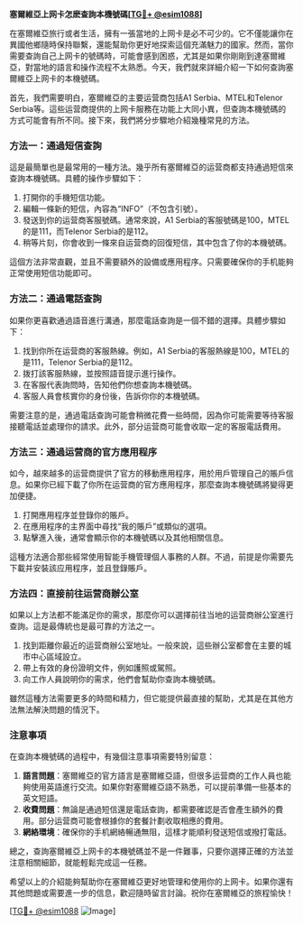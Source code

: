 **塞爾維亞上网卡怎麽查詢本機號碼[[TG💪+ @esim1088](https://t.me/s/esim1088)]**

在塞爾維亞旅行或者生活，擁有一張當地的上网卡是必不可少的。它不僅能讓你在異國他鄉隨時保持聯繫，還能幫助你更好地探索這個充滿魅力的國家。然而，當你需要查詢自己上网卡的號碼時，可能會感到困惑，尤其是如果你剛剛到達塞爾維亞，對當地的語言和操作流程不太熟悉。今天，我們就來詳細介紹一下如何查詢塞爾維亞上网卡的本機號碼。

首先，我們需要明白，塞爾維亞的主要运营商包括A1 Serbia、MTEL和Telenor Serbia等。這些运营商提供的上网卡服務在功能上大同小異，但查詢本機號碼的方式可能會有所不同。接下來，我們將分步驟地介紹幾種常見的方法。

### 方法一：通過短信查詢

這是最簡單也是最常用的一種方法。幾乎所有塞爾維亞的运营商都支持通過短信來查詢本機號碼。具體的操作步驟如下：

1. 打開你的手機短信功能。
2. 編輯一條新的短信，內容為“INFO”（不包含引號）。
3. 發送到你的运营商客服號碼。通常來說，A1 Serbia的客服號碼是100，MTEL的是111，而Telenor Serbia的是112。
4. 稍等片刻，你會收到一條來自运营商的回復短信，其中包含了你的本機號碼。

這個方法非常直觀，並且不需要額外的設備或應用程序。只需要確保你的手机能夠正常使用短信功能即可。

### 方法二：通過電話查詢

如果你更喜歡通過語音進行溝通，那麼電話查詢是一個不錯的選擇。具體步驟如下：

1. 找到你所在运营商的客服熱線。例如，A1 Serbia的客服熱線是100，MTEL的是111，Telenor Serbia的是112。
2. 拨打該客服熱線，並按照語音提示進行操作。
3. 在客服代表詢問時，告知他們你想查詢本機號碼。
4. 客服人員會核實你的身份後，告訴你你的本機號碼。

需要注意的是，通過電話查詢可能會稍微花費一些時間，因為你可能需要等待客服接聽電話並處理你的請求。此外，部分运营商可能會收取一定的客服電話費用。

### 方法三：通過运营商的官方應用程序

如今，越來越多的运营商提供了官方的移動應用程序，用於用戶管理自己的賬戶信息。如果你已經下載了你所在运营商的官方應用程序，那麼查詢本機號碼將變得更加便捷。

1. 打開應用程序並登錄你的賬戶。
2. 在應用程序的主界面中尋找“我的賬戶”或類似的選項。
3. 點擊進入後，通常會顯示你的本機號碼以及其他相關信息。

這種方法適合那些經常使用智能手機管理個人事務的人群。不過，前提是你需要先下載并安裝該应用程序，並且登錄賬戶。

### 方法四：直接前往运营商辦公室

如果以上方法都不能滿足你的需求，那麼你可以選擇前往当地的运营商辦公室進行查詢。這是最傳統也是最可靠的方法之一。

1. 找到距離你最近的运营商辦公室地址。一般來說，這些辦公室都會在主要的城市中心區域設立。
2. 帶上有效的身份證明文件，例如護照或駕照。
3. 向工作人員說明你的需求，他們會幫助你查詢本機號碼。

雖然這種方法需要更多的時間和精力，但它能提供最直接的幫助，尤其是在其他方法無法解決問題的情況下。

### 注意事項

在查詢本機號碼的過程中，有幾個注意事項需要特別留意：

1. **語言問題**：塞爾維亞的官方語言是塞爾維亞語，但很多运营商的工作人員也能夠使用英語進行交流。如果你對塞爾維亞語不熟悉，可以提前準備一些基本的英文短語。
2. **收費問題**：無論是通過短信還是電話查詢，都需要確認是否會產生額外的費用。部分运营商可能會根據你的套餐計劃收取相應的費用。
3. **網絡環境**：確保你的手机網絡暢通無阻，這樣才能順利發送短信或撥打電話。

總之，查詢塞爾維亞上网卡的本機號碼並不是一件難事，只要你選擇正確的方法並注意相關細節，就能輕鬆完成這一任務。

希望以上的介紹能夠幫助你在塞爾維亞更好地管理和使用你的上网卡。如果你還有其他問題或需要進一步的信息，歡迎隨時留言討論。祝你在塞爾維亞的旅程愉快！

[[TG💪+ @esim1088](https://t.me/s/esim1088) ![Image](https://i.postimg.cc/4NQfJmqS/Snipaste-2025-05-13-00-14-12.png)]